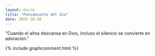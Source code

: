 ```yaml
---
layout: micro
title: "Pensamiento del día"
date: 2025-10-20
---
```


"Cuando el alma descansa en Dios, incluso el silencio se convierte en adoración."


{% include graphcomment.html %}
